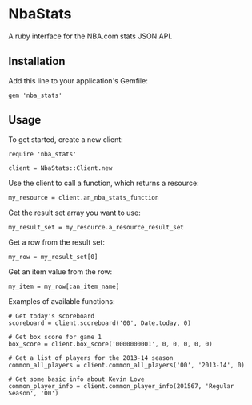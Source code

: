 # NbaStats

A ruby interface for the NBA.com stats JSON API.

## Installation

Add this line to your application's Gemfile:

    gem 'nba_stats'

## Usage

To get started, create a new client:

    require 'nba_stats'

    client = NbaStats::Client.new

Use the client to call a function, which returns a resource:

    my_resource = client.an_nba_stats_function

Get the result set array you want to use:

    my_result_set = my_resource.a_resource_result_set

Get a row from the result set:

    my_row = my_result_set[0]

Get an item value from the row:

    my_item = my_row[:an_item_name]

Examples of available functions:

    # Get today's scoreboard
    scoreboard = client.scoreboard('00', Date.today, 0)

    # Get box score for game 1
    box_score = client.box_score('0000000001', 0, 0, 0, 0, 0)

    # Get a list of players for the 2013-14 season
    common_all_players = client.common_all_players('00', '2013-14', 0)

    # Get some basic info about Kevin Love
    common_player_info = client.common_player_info(201567, 'Regular Season', '00')
